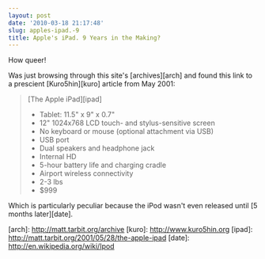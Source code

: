 ```yaml
---
layout: post
date: '2010-03-18 21:17:48'
slug: apples-ipad.-9
title: Apple's iPad. 9 Years in the Making?
---
```


How queer!

Was just browsing through this site's \[archives\]\[arch\] and found this link to a prescient \[Kuro5hin\]\[kuro\] article from May 2001:

> \[The Apple iPad\]\[ipad\]
> 
> * Tablet: 11.5" x 9" x 0.7"
> * 12" 1024x768 LCD touch- and stylus-sensitive screen
> * No keyboard or mouse (optional attachment via USB)
> * USB port
> * Dual speakers and headphone jack
> * Internal HD
> * 5-hour battery life and charging cradle
> * Airport wireless connectivity
> * 2-3 lbs
> * $999

Which is particularly peculiar because the iPod wasn't even released until \[5 months later\]\[date\].

\[arch\]: http://matt.tarbit.org/archive
\[kuro\]: http://www.kuro5hin.org
\[ipad\]: http://matt.tarbit.org/2001/05/28/the-apple-ipad
\[date\]: http://en.wikipedia.org/wiki/Ipod
